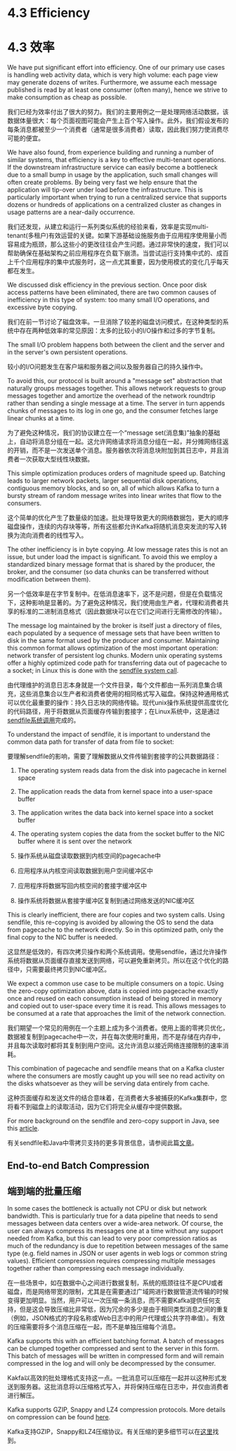 # 4.3 Efficiency

# 4.3 效率

We have put significant effort into efficiency. One of our primary use cases is handling web activity data, which is very high volume: each page view may generate dozens of writes. Furthermore, we assume each message published is read by at least one consumer (often many), hence we strive to make consumption as cheap as possible.

我们已经为效率付出了很大的努力。我们的主要用例之一是处理网络活动数据，该数据体量很大：每个页面视图可能会产生上百个写入操作。此外，我们假设发布的每条消息都被至少一个消费者（通常是很多消费者）读取，因此我们努力使消费尽可能的便宜。

We have also found, from experience building and running a number of similar systems, that efficiency is a key to effective multi-tenant operations. If the downstream infrastructure service can easily become a bottleneck due to a small bump in usage by the application, such small changes will often create problems. By being very fast we help ensure that the application will tip-over under load before the infrastructure. This is particularly important when trying to run a centralized service that supports dozens or hundreds of applications on a centralized cluster as changes in usage patterns are a near-daily occurrence.

我们还发现，从建立和运行一系列类似系统的经验来看，效率是实现multi-tenant(多租户)有效运营的关键。如果下游基础设施服务由于应用程序使用量小而容易成为瓶颈，那么这些小的更改往往会产生问题。通过非常快的速度，我们可以帮助确保在基础架构之前应用程序在负载下崩溃。当尝试运行支持集中式的、成百上千个应用程序的集中式服务时，这一点尤其重要，因为使用模式的变化几乎每天都在发生。

We discussed disk efficiency in the previous section. Once poor disk access patterns have been eliminated, there are two common causes of inefficiency in this type of system: too many small I/O operations, and excessive byte copying.

我们在前一节讨论了磁盘效率。一旦消除了较差的磁盘访问模式，在这种类型的系统中存在两种低效率的常见原因：太多的比较小的I/O操作和过多的字节复制。

The small I/O problem happens both between the client and the server and in the server's own persistent operations.

较小的I/O问题发生在客户端和服务器之间以及服务器自己的持久操作中。

To avoid this, our protocol is built around a "message set" abstraction that naturally groups messages together. This allows network requests to group messages together and amortize the overhead of the network roundtrip rather than sending a single message at a time. The server in turn appends chunks of messages to its log in one go, and the consumer fetches large linear chunks at a time.

为了避免这种情况，我们的协议建立在一个“message set(消息集)”抽象的基础上，自动将消息分组在一起。这允许网络请求将消息分组在一起，并分摊网络往返的开销，而不是一次发送单个消息。服务器依次将消息块附加到其日志中，并且消费者一次获取大型线性块数据。

This simple optimization produces orders of magnitude speed up. Batching leads to larger network packets, larger sequential disk operations, contiguous memory blocks, and so on, all of which allows Kafka to turn a bursty stream of random message writes into linear writes that flow to the consumers.

这个简单的优化产生了数量级的加速。批处理导致更大的网络数据包，更大的顺序磁盘操作，连续的内存块等等，所有这些都允许Kafka将随机消息突发流的写入转换为流向消费者的线性写入。

The other inefficiency is in byte copying. At low message rates this is not an issue, but under load the impact is significant. To avoid this we employ a standardized binary message format that is shared by the producer, the broker, and the consumer (so data chunks can be transferred without modification between them).

另一个低效率是在字节复制中。在低消息速率下，这不是问题，但是在负载情况下，这种影响是显著的。为了避免这种情况，我们使用由生产者，代理和消费者共享的标准的二进制消息格式（因此数据块可以在它们之间进行无需修改的传输）。

The message log maintained by the broker is itself just a directory of files, each populated by a sequence of message sets that have been written to disk in the same format used by the producer and consumer. Maintaining this common format allows optimization of the most important operation: network transfer of persistent log chunks. Modern unix operating systems offer a highly optimized code path for transferring data out of pagecache to a socket; in Linux this is done with the [sendfile system call](http://man7.org/linux/man-pages/man2/sendfile.2.html).

由代理维护的消息日志本身就是一个文件目录，每个文件都由一系列消息集合填充，这些消息集合以生产者和消费者使用的相同格式写入磁盘。保持这种通用格式可以优化最重要的操作：持久日志块的网络传输。现代unix操作系统提供高度优化的代码路径，用于将数据从页面缓存传输到套接字；在Linux系统中，这是通过[sendfile系统调用](http://man7.org/linux/man-pages/man2/sendfile.2.html)完成的。

To understand the impact of sendfile, it is important to understand the common data path for transfer of data from file to socket:

要理解sendfile的影响，需要了理解数据从文件传输到套接字的公共数据路径：

1. The operating system reads data from the disk into pagecache in kernel space
2. The application reads the data from kernel space into a user-space buffer
3. The application writes the data back into kernel space into a socket buffer
4. The operating system copies the data from the socket buffer to the NIC buffer where it is sent over the network


1. 操作系统从磁盘读取数据到内核空间的pagecache中
2. 应用程序从内核空间读取数据到用户空间缓冲区中
3. 应用程序将数据写回内核空间的套接字缓冲区中
4. 操作系统将数据从套接字缓冲区复制到通过网络发送的NIC缓冲区

This is clearly inefficient, there are four copies and two system calls. Using sendfile, this re-copying is avoided by allowing the OS to send the data from pagecache to the network directly. So in this optimized path, only the final copy to the NIC buffer is needed.

这显然是低效的，有四次拷贝操作和两个系统调用。使用sendfile，通过允许操作系统将数据从页面缓存直接发送到网络，可以避免重新拷贝。所以在这个优化的路径中，只需要最终拷贝到NIC缓冲区。

We expect a common use case to be multiple consumers on a topic. Using the zero-copy optimization above, data is copied into pagecache exactly once and reused on each consumption instead of being stored in memory and copied out to user-space every time it is read. This allows messages to be consumed at a rate that approaches the limit of the network connection.

我们期望一个常见的用例在一个主题上成为多个消费者。使用上面的零拷贝优化，数据被复制到pagecache中一次，并在每次使用时重用，而不是存储在内存中，并且每次读取时都将其复制到用户空间。这允许消息以接近网络连接限制的速率消耗。

This combination of pagecache and sendfile means that on a Kafka cluster where the consumers are mostly caught up you will see no read activity on the disks whatsoever as they will be serving data entirely from cache.

这种页面缓存和发送文件的结合意味着，在消费者大多被捕获的Kafka集群中，您将看不到磁盘上的读取活动，因为它们将完全从缓存中提供数据。

For more background on the sendfile and zero-copy support in Java, see this [article](https://www.ibm.com/developerworks/linux/library/j-zerocopy/).

有关sendfile和Java中零拷贝支持的更多背景信息，请参阅此篇[文章](https://www.ibm.com/developerworks/linux/library/j-zerocopy/)。

## End-to-end Batch Compression

## 端到端的批量压缩

In some cases the bottleneck is actually not CPU or disk but network bandwidth. This is particularly true for a data pipeline that needs to send messages between data centers over a wide-area network. Of course, the user can always compress its messages one at a time without any support needed from Kafka, but this can lead to very poor compression ratios as much of the redundancy is due to repetition between messages of the same type (e.g. field names in JSON or user agents in web logs or common string values). Efficient compression requires compressing multiple messages together rather than compressing each message individually.

在一些场景中，如在数据中心之间进行数据复制，系统的瓶颈往往不是CPU或者磁盘，而是网络带宽的限制，尤其是在需要通过广域网进行数据管道流传输的时候变得更加明显。当然，用户可以一次压缩一条消息，而不需要Kafka提供任何支持，但是这会导致压缩比非常低，因为冗余的多少是由于相同类型消息之间的重复（例如，JSON格式的字段名称或Web日志中的用户代理或公共字符串值）。有效的压缩需要将多个消息压缩在一起，而不是单独压缩每个消息。

Kafka supports this with an efficient batching format. A batch of messages can be clumped together compressed and sent to the server in this form. This batch of messages will be written in compressed form and will remain compressed in the log and will only be decompressed by the consumer.

Kakfa以高效的批处理格式支持这一点。一批消息可以压缩在一起并以这种形式发送到服务器。这批消息将以压缩格式写入，并将保持压缩在日志中，并仅由消费者进行解压。

Kafka supports GZIP, Snappy and LZ4 compression protocols. More details on compression can be found [here](https://cwiki.apache.org/confluence/display/KAFKA/Compression).

Kafka支持GZIP，Snappy和LZ4压缩协议。有关压缩的更多细节可以在[这里](https://cwiki.apache.org/confluence/display/KAFKA/Compression)找到。